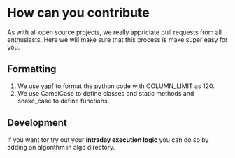 # How can you contribute
As with all open source projects, we really appriciate pull requests from all enthusiasts. Here we will make sure that this process is make super easy for you.  

## Formatting
1. We use [yapf](https://github.com/google/yapf) to format the python code with COLUMN_LIMIT as 120.
2. We use CamelCase to define classes and static methods and snake_case to define functions.   

## Development
If you want tor try out your **intraday execution logic** you can do so by adding an algorithm in algo directory.
